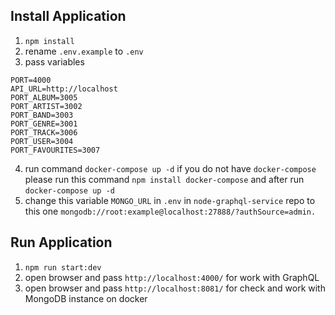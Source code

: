 ## Install Application
1. ```npm install```
2. rename ```.env.example``` to ```.env```
3. pass variables
```
PORT=4000
API_URL=http://localhost
PORT_ALBUM=3005
PORT_ARTIST=3002
PORT_BAND=3003
PORT_GENRE=3001
PORT_TRACK=3006
PORT_USER=3004
PORT_FAVOURITES=3007
```
4. run command ```docker-compose up -d``` if you do not have ```docker-compose``` please run this command ```npm install docker-compose``` and after run ```docker-compose up -d```
5. change this variable ```MONGO_URL``` in ```.env``` in ```node-graphql-service``` repo to this one ```mongodb://root:example@localhost:27888/?authSource=admin.```

## Run Application
1. ```npm run start:dev```
2. open browser and pass ```http://localhost:4000/``` for work with GraphQL
3. open browser and pass ```http://localhost:8081/``` for check and work with MongoDB instance on docker